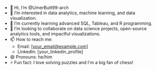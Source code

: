 - 👋 Hi, I’m @UmerButt99-arch
- 👀 I’m interested in data analytics, machine learning, and data visualization.
- 🌱 I’m currently learning advanced SQL, Tableau, and R programming.
- 💞️ I’m looking to collaborate on data science projects, open-source analytics tools, and impactful visualizations.
- 📫 How to reach me: 
  - Email: [your_email@example.com]
  - LinkedIn: [your_linkedin_profile]
- 😄 Pronouns: he/him
- ⚡ Fun fact: I love solving puzzles and I'm a big fan of chess!

<!---
UmerButt99-arch/UmerButt99-arch is a ✨ special ✨ repository because its `README.md` (this file) appears on your GitHub profile.
You can click the Preview link to take a look at your changes.
--->
